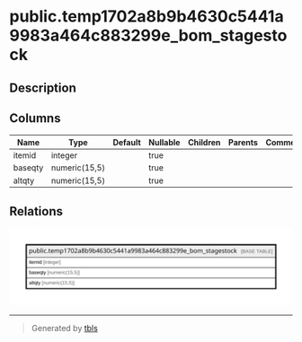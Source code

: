 # public.temp1702a8b9b4630c5441a9983a464c883299e_bom_stagestock

## Description

## Columns

| Name | Type | Default | Nullable | Children | Parents | Comment |
| ---- | ---- | ------- | -------- | -------- | ------- | ------- |
| itemid | integer |  | true |  |  |  |
| baseqty | numeric(15,5) |  | true |  |  |  |
| altqty | numeric(15,5) |  | true |  |  |  |

## Relations

![er](public.temp1702a8b9b4630c5441a9983a464c883299e_bom_stagestock.svg)

---

> Generated by [tbls](https://github.com/k1LoW/tbls)
